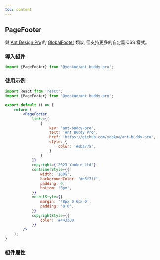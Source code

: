 ```yaml
---
toc: content
---
```


## PageFooter

與 [Ant Design Pro](https://pro.ant.design/) 的 [GlobalFooter](https://github.com/ant-design/pro-components/blob/master/packages/layout/src/components/GlobalFooter/index.tsx) 類似, 但支持更多的自定義 CSS 樣式。

### 導入組件

```jsx | pure
import {PageFooter} from '@yookue/ant-buddy-pro';
```

### 使用示例

```jsx
import React from 'react';
import {PageFooter} from '@yookue/ant-buddy-pro';

export default () => {
    return (
        <PageFooter
            links={[
                {
                    key: 'ant-buddy-pro',
                    text: 'Ant Buddy Pro',
                    href: 'https://github.com/yookue/ant-buddy-pro',
                    style: {
                        color: '#eba77a',
                    }
                }
            ]}
            copyright={'2023 Yookue Ltd'}
            containerStyle={{
                width: '100%',
                backgroundColor: '#e5f7ff',
                padding: 0,
                bottom: '6px',
            }}
            vesselStyle={{
                margin: '48px 0 6px 0',
                padding: '0 0',
            }}
            copyrightStyle={{
                color: '#443300'
            }}
        />
    );
}
```

### 組件屬性

<API src="@/layout/PageFooter/index.tsx" hideTitle></API>
